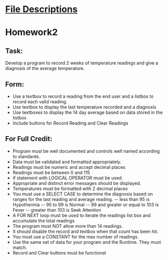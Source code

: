 # [File Descriptions](https://www.condesigns.com/)

# Homework2
## Task:
Develop a program to record 2 weeks of temperature readings and give a diagnosis of the average temperature.

## Form: 
- Use a textbox to record a reading from the end user and a listbox to record each valid reading.
- Use textbox to display the last temperature recorded and a diagnosis
- Use textboxes to display the 14 day average based on data stored in the listbox
- Include buttons for Record Reading and Clear Readings

## For Full Credit:
- Program must be well documented and controls well named according to standards.
- Data must be validated and formatted appropriately. 
- Readings must be numeric and accept decimal places
- Readings must be between 0 and 115 
- if statement with LOGICAL OPERATOR must be used.
- Appropriate and distinct error messages should be displayed.
- Temperatures must be formatted with 2 decimal places
- You must use a SELECT CASE  to determine the diagnosis based on ranges for the last reading and average reading.
-- less than 95 is Hypothermia
-- 95 to 99 is Normal
-- 99 and greater or equal to 103 is Fever
-- greater than 103 is Seek Attention
- A FOR NEXT loop must be used to iterate the readings list box and accumulate the total readings
- The program must NOT  allow more than 14 readings.
- It should disable the record and textbox when that count has been hit.
- You must use a CONSTANT    for the max number of readings.
- Use the same set of data for your program and the Runtime.  They must match.
- Record and Clear buttons must be functional


